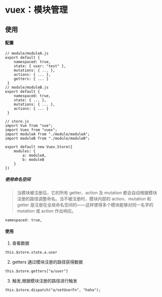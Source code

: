 # vuex：模块管理
## 使用
#### 配置

```
// module/moduleA.js
export default {
    namespaced: true,
    state: { user: "test" },
    mutations: { ... },
    actions: { ... },
    getters: { ... }
 }
// module/moduleB.js
export default {
    namespaced: true,
    state: { ... },
    mutations: { ... },
    actions: { ... }
 }

// store.js
import Vue from "vue";
import Vuex from "vuex";
import moduleA from "./module/moduleA";
import moduleB from "./module/moduleB";

export default new Vuex.Store({
    modules: {
        a: moduleA,
        b: moduleB
    }
})
```

##### 使用命名空间
> 当模块被注册后，它的所有 getter、action 及 mutation 都会自动根据模块注册的路径调整命名。当不被注册时，模块内部的 action、mutation 和 getter 是注册在全局命名空间的——这样使得多个模块能够对同一名字的 mutation 或 action 作出响应。

```
namespaced: true,
```

#### 使用

1. 查看数据
```
this.$store.state.a.user
```
2. getters 通过模块注册的路径获得数据
```
this.$store.getters["a/user"]
```

3. 触发,根据模块注册的路径进行触发
```
this.$store.dispatch("a/setUserFn", "haha");
```